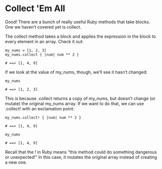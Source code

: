 # Collect 'Em All

Good! There are a bunch of really useful Ruby methods that take blocks. One we haven’t covered yet is collect.

The collect method takes a block and applies the expression in the block to every element in an array. Check it out:

    my_nums = [1, 2, 3]
    my_nums.collect { |num| num ** 2 }

    # ==> [1, 4, 9]

If we look at the value of my_nums, though, we’ll see it hasn’t changed:

    my_nums

    # ==> [1, 2, 3]

This is because .collect returns a copy of my_nums, but doesn’t change (or mutate) the original my_nums array. If we want to do that, we can use .collect! with an exclamation point:

    my_nums.collect! { |num| num ** 2 }

    # ==> [1, 4, 9]

    my_nums

    # ==> [1, 4, 9]

Recall that the ! in Ruby means “this method could do something dangerous or unexpected!” In this case, it mutates the original array instead of creating a new one.
